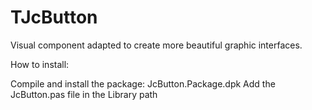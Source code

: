 # TJcButton

Visual component adapted to create more beautiful graphic interfaces.


How to install:

Compile and install the package: JcButton.Package.dpk
Add the JcButton.pas file in the Library path
